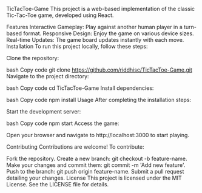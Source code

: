 TicTacToe-Game
This project is a web-based implementation of the classic Tic-Tac-Toe game, developed using React.

Features
Interactive Gameplay: Play against another human player in a turn-based format.
Responsive Design: Enjoy the game on various device sizes.
Real-time Updates: The game board updates instantly with each move.
Installation
To run this project locally, follow these steps:

Clone the repository:

bash
Copy code
git clone https://github.com/riddhisc/TicTacToe-Game.git
Navigate to the project directory:

bash
Copy code
cd TicTacToe-Game
Install dependencies:

bash
Copy code
npm install
Usage
After completing the installation steps:

Start the development server:

bash
Copy code
npm start
Access the game:

Open your browser and navigate to http://localhost:3000 to start playing.

Contributing
Contributions are welcome! To contribute:

Fork the repository.
Create a new branch: git checkout -b feature-name.
Make your changes and commit them: git commit -m 'Add new feature'.
Push to the branch: git push origin feature-name.
Submit a pull request detailing your changes.
License
This project is licensed under the MIT License. See the LICENSE file for details.